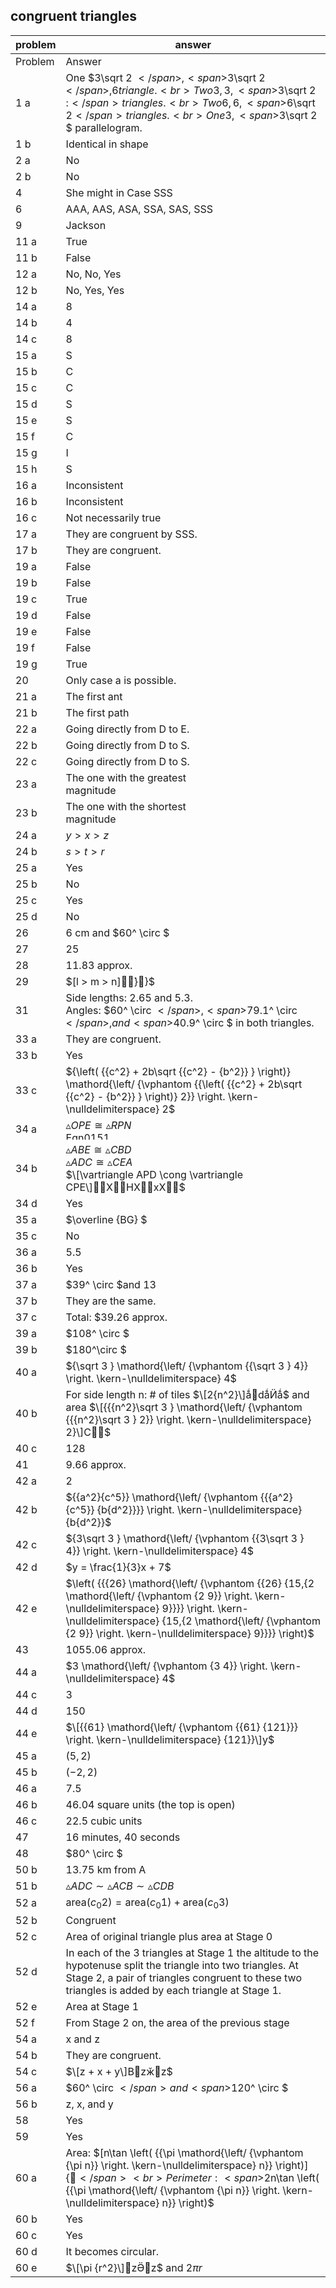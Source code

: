 
## congruent triangles


|problem|answer|
|-------|------|
|Problem|Answer|
|1 a|One <span>$3\sqrt 2 $</span>, <span>$3\sqrt 2 $</span>, 6 triangle.<br>Two 3, 3, <span>$3\sqrt 2 :$</span> triangles.<br>Two 6, 6, <span>$6\sqrt 2$</span> triangles.<br>One 3, <span>$3\sqrt 2 $</span> parallelogram.|
|1 b|Identical in shape|
|2 a|No|
|2 b|No|
|4|She might in Case SSS|
|6|AAA, AAS, ASA, SSA, SAS, SSS|
|9|Jackson|
|11 a|True|
|11 b|False|
|12 a|No, No, Yes|
|12 b|No, Yes, Yes|
|14 a|8|
|14 b|4|
|14 c|8|
|15 a|S|
|15 b|C|
|15 c|C|
|15 d|S|
|15 e|S|
|15 f|C|
|15 g|I|
|15 h|S|
|16 a|Inconsistent|
|16 b|Inconsistent|
|16 c|Not necessarily true|
|17 a|They are congruent by SSS.|
|17 b|They are congruent.|
|19 a|False|
|19 b|False|
|19 c|True|
|19 d|False|
|19 e|False|
|19 f|False|
|19 g|True|
|20|Only case a is possible.|
|21 a|The first ant|
|21 b|The first path|
|22 a|Going directly from D to E.|
|22 b|Going directly from D to S.|
|22 c|Going directly from D to S.|
|23 a|The one with the greatest <br>magnitude|
|23 b|The one with the shortest <br>magnitude|
|24 a|<span>$y > x > z$</span>|
|24 b|<span>$s > t > r$</span>|
|25 a|Yes|
|25 b|No|
|25 c|Yes|
|25 d|No|
|26|6 cm and <span>$60^ \circ $</span>|
|27|25|
|28|11.83 approx.|
|29|<span>$\[l > m > n\]}҆}$</span>|
|31|Side lengths: 2.65 and 5.3.<br>Angles: <span>$60^ \circ $</span>, <span>$79.1^ \circ $</span>, and <span>$40.9^ \circ $</span> in both triangles.|
|33 a|They are congruent.|
|33 b|Yes|
|33 c|<span>${\left( {{c^2} + 2b\sqrt {{c^2} - {b^2}} } \right)} \mathord{\left/ {\vphantom {{\left( {{c^2} + 2b\sqrt {{c^2} - {b^2}} } \right)} 2}} \right. \kern-\nulldelimiterspace} 2$</span>|
|34 a|<span>$\vartriangle OPE \cong \vartriangle RPN$</span><br><img class="image" width="77" height="13" src="10-2_Answers_8-19-11-PRINT-web-images/Eqn01511.eps" alt="Eqn01511.eps">|
|34 b|<span>$\vartriangle ABE \cong \vartriangle CBD$</span><br><span>$\vartriangle ADC \cong \vartriangle CEA$</span><br><span>$\[\vartriangle APD \cong \vartriangle CPE\]XHXxX$</span>|
|34 d|Yes|
|35 a|<span>$\overline {BG} $</span>|
|35 c|No|
|36 a|5.5|
|36 b|Yes|
|37 a|<span>$39^ \circ $</span>and 13|
|37 b|They are the same.|
|37 c|Total: \$39.26 approx.|
|39 a|<span>$108^ \circ $</span>|
|39 b|<span>$180^\circ $</span>|
|40 a|<span>${\sqrt 3 } \mathord{\left/ {\vphantom {{\sqrt 3 } 4}} \right. \kern-\nulldelimiterspace} 4$</span>|
|40 b|For side length n: # of tiles <span>$\[2{n^2}\]ǻdǻӤǻ$</span> and area <span>$\[{{{n^2}\sqrt 3 } \mathord{\left/ {\vphantom {{{n^2}\sqrt 3 } 2}} \right. \kern-\nulldelimiterspace} 2}\]C$</span>|
|40 c|128|
|41|9.66 approx.|
|42 a|2|
|42 b|<span>${{a^2}{c^5}} \mathord{\left/ {\vphantom {{{a^2}{c^5}} {b{d^2}}}} \right. \kern-\nulldelimiterspace} {b{d^2}}$</span>|
|42 c|<span>${3\sqrt 3 } \mathord{\left/ {\vphantom {{3\sqrt 3 } 4}} \right. \kern-\nulldelimiterspace} 4$</span>|
|42 d|<span>$y = \frac{1}{3}x + 7$</span>|
|42 e|<span>$\left( {{{26} \mathord{\left/ {\vphantom {{26} {15,{2 \mathord{\left/ {\vphantom {2 9}} \right. \kern-\nulldelimiterspace} 9}}}} \right. \kern-\nulldelimiterspace} {15,{2 \mathord{\left/ {\vphantom {2 9}} \right. \kern-\nulldelimiterspace} 9}}}} \right)$</span>|
|43|1055.06 approx.|
|44 a|<span>$3 \mathord{\left/ {\vphantom {3 4}} \right. \kern-\nulldelimiterspace} 4$</span>|
|44 c|3|
|44 d|150|
|44 e|<span>$\[{{61} \mathord{\left/ {\vphantom {{61} {121}}} \right. \kern-\nulldelimiterspace} {121}}\]y$</span>|
|45 a|<span>$\left( {5,2} \right)$</span>|
|45 b|<span>$\left( { - 2,2} \right)$</span>|
|46 a|7.5|
|46 b|46.04 square units (the top is open)|
|46 c|22.5 cubic units|
|47|16 minutes, 40 seconds|
|48|<span>$80^ \circ $</span>|
|50 b|13.75 km from A|
|51 b|<span>$\vartriangle ADC \sim \vartriangle ACB \sim \vartriangle CDB$</span>|
|52 a|<span>${\text{area}}\left( {{c_0}2} \right) = {\text{area}}\left( {{c_0}1} \right) + {\text{area}}\left( {{c_0}3} \right)$</span>|
|52 b|Congruent|
|52 c|Area of original triangle plus area at Stage 0|
|52 d|In each of the 3 triangles at Stage 1 the altitude to the hypotenuse split the triangle into two triangles. At Stage 2, a pair of triangles congruent to these two triangles is added by each triangle at Stage 1.|
|52 e|Area at Stage 1|
|52 f|From Stage 2 on, the area of the previous stage|
|54 a|x and z|
|54 b|They are congruent.|
|54 c|<span>$\[z + x + y\]Bzӂz$</span>|
|56 a|<span>$60^ \circ $</span> and <span>$120^ \circ $</span>|
|56 b|z, x, and y|
|58|Yes|
|59|Yes|
|60 a|Area: <span>$\[n\tan \left( {{\pi \mathord{\left/ {\vphantom {\pi n}} \right. \kern-\nulldelimiterspace} n}} \right)\]{$</span><br>Perimeter: <span>$2n\tan \left( {{\pi \mathord{\left/ {\vphantom {\pi n}} \right. \kern-\nulldelimiterspace} n}} \right)$</span>|
|60 b|Yes|
|60 c|Yes|
|60 d|It becomes circular.|
|60 e|<span>$\[\pi {r^2}\]zӚz$</span> and <span>$2\pi r$</span>|

